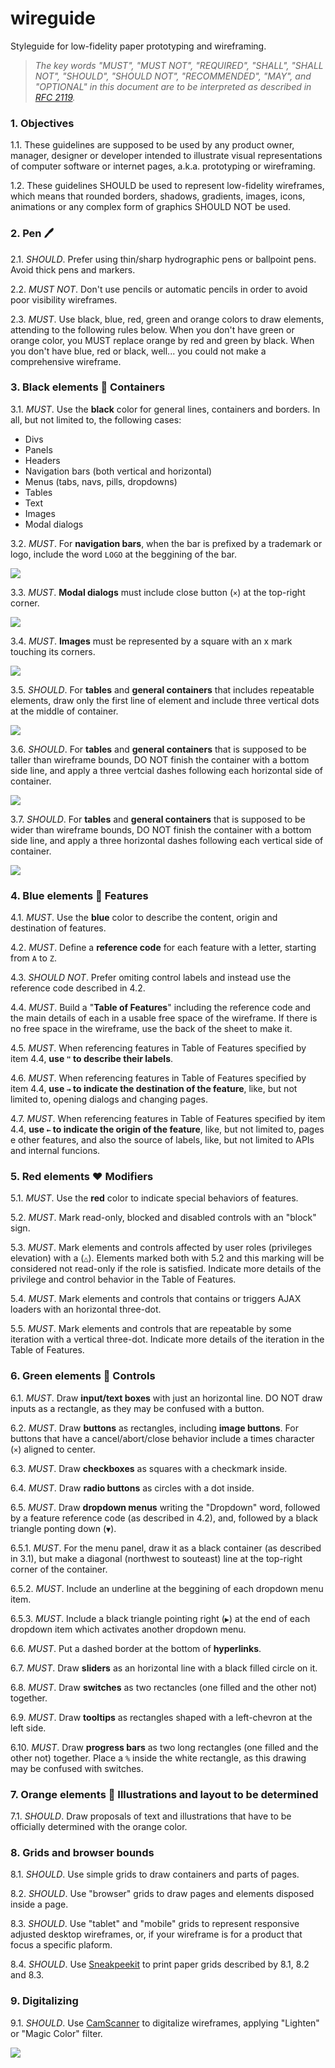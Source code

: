# wireguide
Styleguide for low-fidelity paper prototyping and wireframing.

> _The key words "MUST", "MUST NOT", "REQUIRED", "SHALL", "SHALL NOT", "SHOULD", "SHOULD NOT", "RECOMMENDED",  "MAY", and "OPTIONAL" in this document are to be interpreted as described in [RFC 2119](https://www.ietf.org/rfc/rfc2119.txt)._

### 1. Objectives

1.1. These guidelines are supposed to be used by any product owner, manager, designer or developer intended to illustrate visual representations of computer software or internet pages, a.k.a. prototyping or wireframing.

1.2. These guidelines SHOULD be used to represent low-fidelity wireframes, which means that rounded borders, shadows, gradients, images, icons, animations or any complex form of graphics SHOULD NOT be used.

### 2. Pen 🖊

2.1. _SHOULD_. Prefer using thin/sharp hydrographic pens or ballpoint pens. Avoid thick pens and markers.

2.2. _MUST NOT_. Don't use pencils or automatic pencils in order to avoid poor visibility wireframes.

2.3. _MUST_. Use black, blue, red, green and orange colors to draw elements, attending to the following rules below. When you don't have green or orange color, you MUST replace orange by red and green by black. When you don't have blue, red or black, well... you could not make a comprehensive wireframe.

### 3. Black elements 🖤 Containers

3.1. _MUST_. Use the **black** color for general lines, containers and borders. In all, but not limited to, the following cases:
- Divs
- Panels
- Headers
- Navigation bars (both vertical and horizontal)
- Menus (tabs, navs, pills, dropdowns)
- Tables
- Text
- Images
- Modal dialogs

3.2. _MUST_. For **navigation bars**, when the bar is prefixed by a trademark or logo, include the word `LOGO` at the beggining of the bar.

![](https://raw.githubusercontent.com/NOALVO/wireguide/master/img/32.PNG)

3.3. _MUST_. **Modal dialogs** must include close button (`×`) at the top-right corner.

![](https://raw.githubusercontent.com/NOALVO/wireguide/master/img/33.PNG)

3.4. _MUST_. **Images** must be represented by a square with an x mark touching its corners.

![](https://raw.githubusercontent.com/NOALVO/wireguide/master/img/34.PNG)

3.5. _SHOULD_. For **tables** and **general containers** that includes repeatable elements, draw only the first line of element and include three vertical dots at the middle of container.

![](https://raw.githubusercontent.com/NOALVO/wireguide/master/img/35.PNG)

3.6. _SHOULD_. For **tables** and **general containers** that is supposed to be taller than wireframe bounds, DO NOT finish the container with a bottom side line, and apply a three vertcial dashes following each horizontal side of container.

![](https://raw.githubusercontent.com/NOALVO/wireguide/master/img/36.PNG)

3.7. _SHOULD_. For **tables** and **general containers** that is supposed to be wider than wireframe bounds, DO NOT finish the container with a bottom side line, and apply a three horizontal dashes following each vertical side of container.

![](https://raw.githubusercontent.com/NOALVO/wireguide/master/img/37.PNG)

### 4. Blue elements 💙 Features

4.1. _MUST_. Use the **blue** color to describe the content, origin and destination of features.

4.2. _MUST_. Define a **reference code** for each feature with a letter, starting from `A` to `Z`.

4.3. _SHOULD NOT_. Prefer omiting control labels and instead use the reference code described in 4.2.

4.4. _MUST_. Build a "**Table of Features**" including the reference code and the main details of each in a usable free space of the wireframe. If there is no free space in the wireframe, use the back of the sheet to make it.

4.5. _MUST_. When referencing features in Table of Features specified by item 4.4, **use `"` to describe their labels**.

4.6. _MUST_. When referencing features in Table of Features specified by item 4.4, **use `→` to indicate the destination of the feature**, like, but not limited to, opening dialogs and changing pages.

4.7. _MUST_. When referencing features in Table of Features specified by item 4.4, **use `←` to indicate the origin of the feature**, like, but not limited to, pages e other features, and also the source of labels, like, but not limited to APIs and internal funcions.

### 5. Red elements ❤️ Modifiers

5.1. _MUST_. Use the **red** color to indicate special behaviors of features.

5.2. _MUST_. Mark read-only, blocked and disabled controls with an "block" sign.

5.3. _MUST_. Mark elements and controls affected by user roles (privileges elevation) with a (`△`). Elements marked both with 5.2 and this marking will be considered not read-only if the role is satisfied. Indicate more details of the privilege and control behavior in the Table of Features.

5.4. _MUST_. Mark elements and controls that contains or triggers AJAX loaders with an horizontal three-dot.

5.5. _MUST_. Mark elements and controls that are repeatable by some iteration with a vertical three-dot. Indicate more details of the iteration in the Table of Features.

### 6. Green elements 💚 Controls

6.1. _MUST_. Draw **input/text boxes** with just an horizontal line. DO NOT draw inputs as a rectangle, as they may be confused with a button.

6.2. _MUST_. Draw **buttons** as rectangles, including **image buttons**. For buttons that have a cancel/abort/close behavior include a times character (`×`) aligned to center.

6.3. _MUST_. Draw **checkboxes** as squares with a checkmark inside.

6.4. _MUST_. Draw **radio buttons** as circles with a dot inside.

6.5. _MUST_. Draw **dropdown menus** writing the "Dropdown" word, followed by a feature reference code (as described in 4.2), and, followed by a black triangle ponting down (`▼`). 

6.5.1. _MUST_. For the menu panel, draw it as a black container (as described in 3.1), but make a diagonal (northwest to souteast) line at the top-right corner of the container. 

6.5.2. _MUST_. Include an underline at the beggining of each dropdown menu item.

6.5.3. _MUST_. Include a black triangle pointing right (`▶︎`) at the end of each dropdown item which activates another dropdown menu.

6.6. _MUST_. Put a dashed border at the bottom of **hyperlinks**.

6.7. _MUST_. Draw **sliders** as an horizontal line with a black filled circle on it.

6.8. _MUST_. Draw **switches** as two rectancles (one filled and the other not) together.

6.9. _MUST_. Draw **tooltips** as rectangles shaped with a left-chevron at the left side.

6.10. _MUST_. Draw **progress bars** as two long rectangles (one filled and the other not) together. Place a `%` inside the white rectangle, as this drawing may be confused with switches.

### 7. Orange elements 💛 Illustrations and layout to be determined

7.1. _SHOULD_. Draw proposals of text and illustrations that have to be officially determined with the orange color.

### 8. Grids and browser bounds

8.1. _SHOULD_. Use simple grids to draw containers and parts of pages.

8.2. _SHOULD_. Use "browser" grids to draw pages and elements disposed inside a page.

8.3. _SHOULD_. Use "tablet" and "mobile" grids to represent responsive adjusted desktop wireframes, or, if your wireframe is for a product that focus a specific plaform.

8.4. _SHOULD_. Use [Sneakpeekit](http://sneakpeekit.com/) to print paper grids described by 8.1, 8.2 and 8.3.

### 9. Digitalizing

9.1. _SHOULD_. Use [CamScanner]() to digitalize wireframes, applying "Lighten" or "Magic Color" filter.

![](https://raw.githubusercontent.com/NOALVO/wireguide/master/fullwires.jpg)
